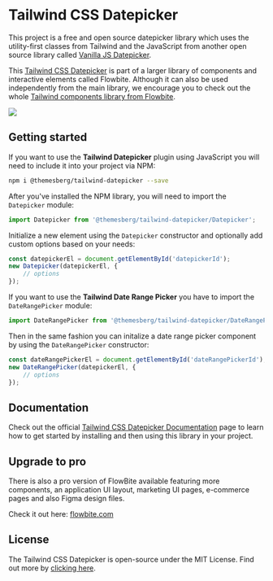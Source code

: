 # Tailwind CSS Datepicker

This project is a free and open source datepicker library which uses the utility-first classes from Tailwind and the JavaScript from another open source library called [Vanilla JS Datepicker](https://github.com/mymth/vanillajs-datepicker).

This [Tailwind CSS Datepicker](https://flowbite.com/docs/plugins/datepicker/) is part of a larger library of components and interactive elements called Flowbite. Although it can also be used independently from the main library, we encourage you to check out the whole [Tailwind components library from Flowbite](https://flowbite.com/docs/getting-started/introduction/).

<a href="https://flowbite.com/docs/plugins/datepicker/">
  <img src="https://flowbite.s3.amazonaws.com/datepicker-presentation.gif">
</a> 

## Getting started

If you want to use the **Tailwind Datepicker** plugin using JavaScript you will need to include it into your project via NPM:

```bash
npm i @themesberg/tailwind-datepicker --save
```

After you've installed the NPM library, you will need to import the `Datepicker` module:

```javascript
import Datepicker from '@themesberg/tailwind-datepicker/Datepicker';
```

Initialize a new element using the `Datepicker` constructor and optionally add custom options based on your needs:

```javascript
const datepickerEl = document.getElementById('datepickerId');
new Datepicker(datepickerEl, {
    // options
}); 
```

If you want to use the **Tailwind Date Range Picker** you have to import the `DateRangePicker` module:

```javascript
import DateRangePicker from '@themesberg/tailwind-datepicker/DateRangePicker';
```

Then in the same fashion you can initalize a date range picker component by using the `DateRangePicker` constructor:

```javascript
const dateRangePickerEl = document.getElementById('dateRangePickerId');
new DateRangePicker(datepickerEl, {
    // options
}); 
```

## Documentation

Check out the official [Tailwind CSS Datepicker Documentation](https://flowbite.com/docs/plugins/datepicker/) page to learn how to get started by installing and then using this library in your project.

## Upgrade to pro

There is also a pro version of FlowBite available featuring more components, an application UI layout, marketing UI pages, e-commerce pages and also Figma design files.

Check it out here: [flowbite.com](https://flowbite.com)

## License

The Tailwind CSS Datepicker is open-source under the MIT License. Find out more by [clicking here](https://flowbite.com/docs/getting-started/license/).